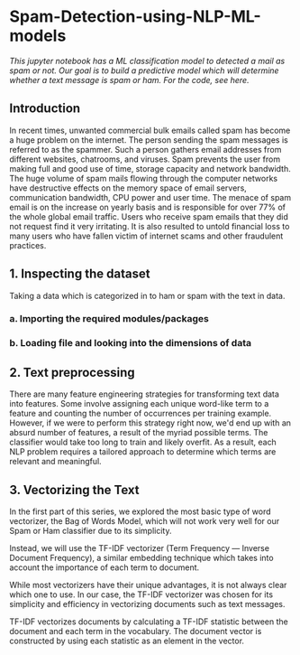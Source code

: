 # Spam-Detection-using-NLP-ML-models
_This jupyter notebook has a ML classification model to detected a mail as spam or not._
_Our goal is to build a predictive model which will determine whether a text message is spam or ham. For the code, see here._

## Introduction

In recent times, unwanted commercial bulk emails called spam has become a huge problem on the internet. The person sending the spam messages is referred to as the spammer. Such a person gathers email addresses from different websites, chatrooms, and viruses. Spam prevents the user from making full and good use of time, storage capacity and network bandwidth. The huge volume of spam mails flowing through the computer networks have destructive effects on the memory space of email servers, communication bandwidth, CPU power and user time. The menace of spam email is on the increase on yearly basis and is responsible for over 77% of the whole global email traffic. Users who receive spam emails that they did not request find it very irritating. It is also resulted to untold financial loss to many users who have fallen victim of internet scams and other fraudulent practices.

## 1. Inspecting the dataset

Taking a data which is categorized in to ham or spam with the text in data.
 ### a. Importing the required modules/packages
 ### b. Loading file and looking into the dimensions of data
 
 ## 2. Text preprocessing
 
There are many feature engineering strategies for transforming text data into features. Some involve assigning each unique word-like term to a feature and counting the number of occurrences per training example. However, if we were to perform this strategy right now, we'd end up with an absurd number of features, a result of the myriad possible terms. The classifier would take too long to train and likely overfit. As a result, each NLP problem requires a tailored approach to determine which terms are relevant and meaningful.

## 3. Vectorizing the Text

In the first part of this series, we explored the most basic type of word vectorizer, the Bag of Words Model, which will not work very well for our Spam or Ham classifier due to its simplicity.

Instead, we will use the TF-IDF vectorizer (Term Frequency — Inverse Document Frequency), a similar embedding technique which takes into account the importance of each term to document.

While most vectorizers have their unique advantages, it is not always clear which one to use. In our case, the TF-IDF vectorizer was chosen for its simplicity and efficiency in vectorizing documents such as text messages.

TF-IDF vectorizes documents by calculating a TF-IDF statistic between the document and each term in the vocabulary. The document vector is constructed by using each statistic as an element in the vector.
